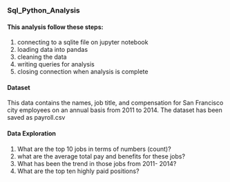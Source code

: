 ### Sql_Python_Analysis
#### This analysis follow these steps:
1. connecting to a sqlite file on jupyter notebook
2. loading data into pandas
3. cleaning the data
4. writing queries for analysis
5. closing connection when analysis is complete

#### Dataset
This data contains the names, job title, and compensation for San Francisco city employees on an annual basis from 2011 to 2014. 
The dataset has been saved as payroll.csv

#### Data Exploration
1. What are the top 10 jobs in terms of numbers (count)?
2. what are the average total pay and benefits for these jobs?
3. What has been the trend in those jobs from 2011- 2014? 
4. What are the top ten highly paid positions?
